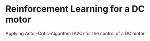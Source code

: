 # Reinforcement Learning for a DC motor
Applying Actor-Critic-Algorithm (A2C) for the control of a DC motor
